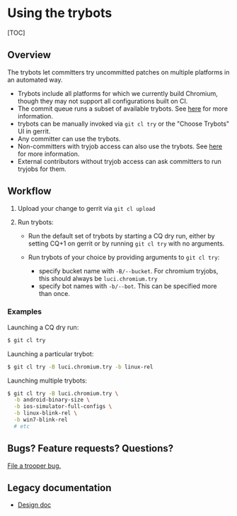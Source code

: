 # Using the trybots

[TOC]

## Overview

The trybots let committers try uncommitted patches on multiple platforms in
an automated way.

 - Trybots include all platforms for which we currently build Chromium, though
   they may not support all configurations built on CI.
 - The commit queue runs a subset of available trybots. See [here][1] for more
   information.
 - trybots can be manually invoked via `git cl try` or the "Choose Trybots"
   UI in gerrit.
 - Any committer can use the trybots.
 - Non-committers with tryjob access can also use the trybots. See [here][2]
   for more information.
 - External contributors without tryjob access can ask committers to run
   tryjobs for them.

## Workflow

1. Upload your change to gerrit via `git cl upload`
2. Run trybots:

    * Run the default set of trybots by starting a CQ dry run, either by
      setting CQ+1 on gerrit or by running `git cl try` with no arguments.
    * Run trybots of your choice by providing arguments to `git cl try`:

        * specify bucket name with `-B/--bucket`. For chromium tryjobs, this
          should always be `luci.chromium.try`
        * specify bot names with `-b/--bot`. This can be specified more than once.

### Examples

Launching a CQ dry run:

```bash
$ git cl try
```

Launching a particular trybot:

```bash
$ git cl try -B luci.chromium.try -b linux-rel
```

Launching multiple trybots:

```bash
$ git cl try -B luci.chromium.try \
  -b android-binary-size \
  -b ios-simulator-full-configs \
  -b linux-blink-rel \
  -b win7-blink-rel
  # etc
```

## Bugs? Feature requests? Questions?

[File a trooper bug.][3]

## Legacy documentation

 - [Design doc][4]

[1]: /docs/infra/cq.md
[2]: https://www.chromium.org/getting-involved/become-a-committer#TOC-Try-job-access
[3]: https://g.co/bugatrooper
[4]: https://www.chromium.org/developers/testing/try-server-usage/design
